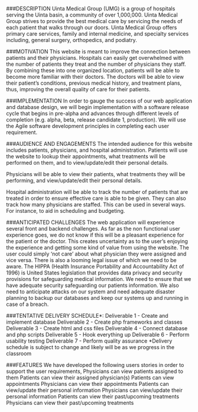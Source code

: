 ###DESCRIPTION
Uinta Medical Group (UMG) is a group of hospitals serving the Uinta basin, a community of over 1,000,000. Uinta Medical Group strives to provide the best medical care by servicing the needs of each patient that walks through our doors. Uinta Medical Group offers primary care services, family and internal medicine, and specialty services including, general surgery, orthopedics, and podiatry.

###MOTIVATION
This website is meant to improve the connection between patients and their physicians. Hospitals can easily get overwhelmed with the number of patients they treat and the number of physicians they staff. By combining these into one organized location, patients will be able to become more familiar with their doctors. The doctors will be able to view their patient’s conditions, previous medical history, and treatment plans, thus, improving the overall quality of care for their patients.

###IMPLEMENTATION
In order to gauge the success of our web application and database design, we will begin implementation with a software release cycle that begins in pre-alpha and advances through different levels of completion (e.g. alpha, beta, release candidate 1, production). We will use the Agile software development principles in completing each user requirement. 

###AUDIENCE AND ENGAGEMENTS
The intended audience for this website includes patients, physicians, and hospital administration. Patients will use the website to lookup their appointments, what treatments will be performed on them, and to view/update/edit their personal details. 

Physicians will be able to view their patients, what treatments they will be performing, and view/update/edit their personal details. 

Hospital administration will be able to track the number of patients that are treated in order to ensure effective care is able to be given. They can also track how many physicians are staffed. This can be used in several ways. For instance, to aid in scheduling and budgeting.

###ANTICIPATED CHALLENGES
The web application will experience several front and backend challenges.  As far as the non functional user experience goes, we do not know if this will be a pleasant experience for the patient or the doctor. This creates uncertainty as to the user’s enjoying the experience and getting some kind of value from using the website. The user could simply ‘not care’ about what physician they were assigned and vice versa. There is also a looming legal issue of which we need to be aware. The HIPPA (Health Insurance Portability and Accountability Act of 1996) is United States legislation that provides data privacy and security provisions for safeguarding medical information. We need to ensure that we have adequate security safeguarding our patients information. We also need to anticipate attacks on our system and need adequate disaster planning to backup our databases and keep our systems up and running in case of a breach.

###TENTATIVE DELIVERY SCHEDULE*:
Deliverable 1 - Create and implement database
Deliverable 2 - Create php frameworks and classes
Deliverable 3 - Create html and css files
Deliverable 4 - Connect database and php scripts
Deliverable 5 - Hook everything up
Deliverable 6 - Perform usability testing
Deliverable 7 - Perform quality assurance 
*Delivery schedule is subject to change and likely will be as we progress in the classroom


###FEATURES
We have developed the following users stories in order to support the user requirements,
Physicians can view patients assigned to them
Patients can view their assigned physician(s)
Patients can view appointments
Physicians can view their appointments
Patients can view/update their personal information
Physicians can view/update their personal information
Patients can view their past/upcoming treatments
Physicians can view their past/upcoming treatments

